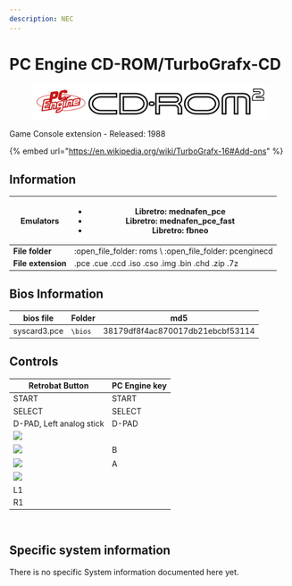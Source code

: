 ```yaml
---
description: NEC
---
```


# PC Engine CD-ROM/TurboGrafx-CD

<figure><img src="https://raw.githubusercontent.com/fabricecaruso/es-theme-carbon/52ff37c9e265587d006945a2ba695b5a962b3a3d/art/logos/pce-cd.svg" alt=""><figcaption></figcaption></figure>

Game Console extension - Released: 1988

{% embed url="https://en.wikipedia.org/wiki/TurboGrafx-16#Add-ons" %}

## Information

| **Emulators**      | <ul><li>Libretro: mednafen_pce</li><li>Libretro: mednafen_pce_fast</li><li>Libretro: fbneo</li></ul> |
| ------------------ | ---------------------------------------------------------------------------------------------------- |
| **File folder**    | :open\_file\_folder: roms \ :open\_file\_folder: pcenginecd                                          |
| **File extension** | .pce .cue .ccd .iso .cso .img .bin .chd .zip .7z                                                     |

## Bios Information

| bios file    | Folder  | md5                              |
| ------------ | ------- | -------------------------------- |
| syscard3.pce | `\bios` | 38179df8f4ac870017db21ebcbf53114 |

## Controls

| Retrobat Button                                          | PC Engine key |
| -------------------------------------------------------- | ------------- |
| START                                                    | START         |
| SELECT                                                   | SELECT        |
| D-PAD, Left analog stick                                 | D-PAD         |
| ![](<../../../../.gitbook/assets/image (2) (1) (1).png>) |               |
| ![](<../../../../.gitbook/assets/image (1) (2) (1).png>) | B             |
| ![](<../../../../.gitbook/assets/image (4) (1).png>)     | A             |
| ![](<../../../../.gitbook/assets/image (3) (1) (2).png>) |               |
| L1                                                       |               |
| R1                                                       |               |

<figure><img src="https://i.imgur.com/rKnEZ9C.png" alt=""><figcaption></figcaption></figure>

## Specific system information

There is no specific System information documented here yet.
